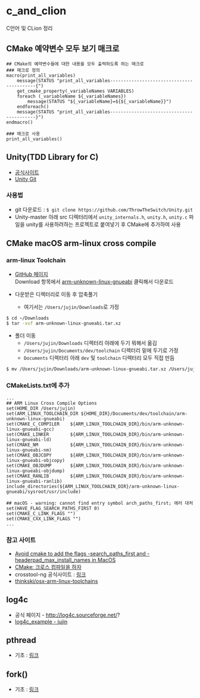 # c_and_clion
C언어 및 CLion 정리

## CMake 예약변수 모두 보기 매크로
```text
## CMake의 예약변수들에 대한 내용을 모두 출력하도록 하는 매크로
### 매크로 정의
macro(print_all_variables)
    message(STATUS "print_all_variables------------------------------------------{")
    get_cmake_property(_variableNames VARIABLES)
    foreach (_variableName ${_variableNames})
        message(STATUS "${_variableName}=${${_variableName}}")
    endforeach()
    message(STATUS "print_all_variables------------------------------------------}")
endmacro()

### 매크로 사용
print_all_variables()
```

## Unity(TDD Library for C)
* [공식사이트](http://www.throwtheswitch.org/)
* [Unity Git](https://github.com/ThrowTheSwitch/Unity)

### 사용법
* git 다운로드 : `$ git clone https://github.com/ThrowTheSwitch/Unity.git`
* Unity-master 아래 src 디렉터리에서 `unity_internals.h`, `unity.h`, `unity.c` 파일을 unity를 사용하려하는 프로젝트로 붙여넣기 후 CMake에 추가하여 사용

## CMake macOS arm-linux cross compile
### arm-linux Toolchain  
* [GitHub 페이지](https://github.com/thinkski/osx-arm-linux-toolchains)   
Download 항목에서 [arm-unknown-linux-gnueabi](https://github.com/thinkski/osx-arm-linux-toolchains/releases/download/8.3.0/arm-unknown-linux-gnueabi.tar.xz) 클릭해서 다운로드

* 다운받은 디렉터리로 이동 후 압축풀기
    - 여기서는 `/Users/jujin/Downloads`로 가정
```bash
$ cd ~/Downloads
$ tar -xvf arm-unknown-linux-gnueabi.tar.xz
```
* 폴더 이동
    - `/Users/jujin/Downloads` 디렉터리 아래에 두기 뭐해서 옮김 
    - `/Users/jujin/Documents/dev/toolchain` 디렉터리 밑에 두기로 가정
    - `Documents` 디렉터리 아래 `dev` 및 `toolchain` 디렉터리 모두 직접 만듬
```bash
$ mv /Users/jujin/Downloads/arm-unknown-linux-gnueabi.tar.xz /Users/jujin/Documents/dev/toolchain/
```

### CMakeLists.txt에 추가
```text
...
## ARM Linux Cross Compile Options
set(HOME_DIR /Users/jujin)
set(ARM_LINUX_TOOLCHAIN_DIR ${HOME_DIR}/Documents/dev/toolchain/arm-unknown-linux-gnueabi)
set(CMAKE_C_COMPILER    ${ARM_LINUX_TOOLCHAIN_DIR}/bin/arm-unknown-linux-gnueabi-gcc)
set(CMAKE_LINKER        ${ARM_LINUX_TOOLCHAIN_DIR}/bin/arm-unknown-linux-gnueabi-ld)
set(CMAKE_NM            ${ARM_LINUX_TOOLCHAIN_DIR}/bin/arm-unknown-linux-gnueabi-nm)
set(CMAKE_OBJCOPY       ${ARM_LINUX_TOOLCHAIN_DIR}/bin/arm-unknown-linux-gnueabi-objcopy)
set(CMAKE_OBJDUMP       ${ARM_LINUX_TOOLCHAIN_DIR}/bin/arm-unknown-linux-gnueabi-objdump)
set(CMAKE_RANLIB        ${ARM_LINUX_TOOLCHAIN_DIR}/bin/arm-unknown-linux-gnueabi-ranlib)
include_directories(${ARM_LINUX_TOOLCHAIN_DIR}/arm-unknown-linux-gnueabi/sysroot/usr/include)

## macOS - warning: cannot find entry symbol arch_paths_first; 에러 대처
set(HAVE_FLAG_SEARCH_PATHS_FIRST 0)
set(CMAKE_C_LINK_FLAGS "")
set(CMAKE_CXX_LINK_FLAGS "")
...
```
### 참고 사이트
* [Avoid cmake to add the flags -search_paths_first and -headerpad_max_install_names in MacOS](https://stackoverflow.com/questions/54482519/avoid-cmake-to-add-the-flags-search-paths-first-and-headerpad-max-install-name)
* [CMake: 크로스 컴파일을 하자](https://codecooking.tistory.com/81)
* crosstool-ng 공식사이트 : [링크](https://crosstool-ng.github.io/)
* [thinkski/osx-arm-linux-toolchains](https://github.com/thinkski/osx-arm-linux-toolchains)

## log4c
* 공식 페이지 - http://log4c.sourceforge.net/?
* [log4c_example - jujin](https://github.com/JuJin1324/log4c_example)

## pthread
* 기초 : [링크](https://bitsoul.tistory.com/156?category=683199)

## fork()
* 기초 : [링크](https://thdev.net/176)
